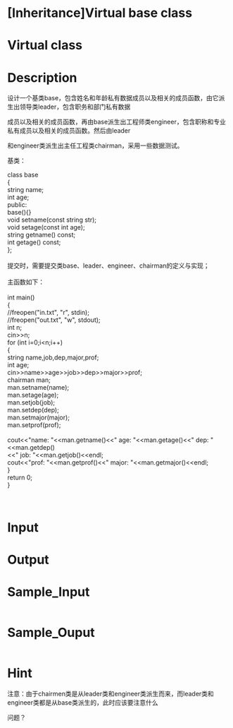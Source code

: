 # [Inheritance]Virtual base class

# Virtual class

# Description
<p>设计一个基类base，包含姓名和年龄私有数据成员以及相关的成员函数，由它派生出领导类leader，包含职务和部门私有数据</p>
<p>成员以及相关的成员函数，再由base派生出工程师类engineer，包含职称和专业私有成员以及相关的成员函数。然后由leader</p>
<p>和engineer类派生出主任工程类chairman，采用一些数据测试。</p>
<p>基类：</p>
<div>class base</div>
<div>{</div>
<div>string name;</div>
<div>int age;</div>
<div>public:</div>
<div>base(){}</div>
<div>void setname(const string str);</div>
<div>void setage(const int age);</div>
<div>string getname() const;</div>
<div>int getage() const;</div>
<div>};</div>
<div>&nbsp;</div>
<div>提交时，需要提交类base、leader、engineer、chairman的定义与实现；</div>
<div>&nbsp;</div>
<div>主函数如下：</div>
<div>&nbsp;</div>
<div>
<div>
<div>int main()</div>
<div>{</div>
<div>//freopen(&quot;in.txt&quot;, &quot;r&quot;, stdin);</div>
<div>//freopen(&quot;out.txt&quot;, &quot;w&quot;, stdout);</div>
<div>int n;</div>
<div>cin&gt;&gt;n;</div>
<div>for (int i=0;i&lt;n;i++)</div>
<div>{</div>
<div>string name,job,dep,major,prof;</div>
<div>int age;</div>
<div>cin&gt;&gt;name&gt;&gt;age&gt;&gt;job&gt;&gt;dep&gt;&gt;major&gt;&gt;prof;</div>
<div>chairman man;</div>
<div>man.setname(name);</div>
<div>man.setage(age);</div>
<div>man.setjob(job);</div>
<div>man.setdep(dep);</div>
<div>man.setmajor(major);</div>
<div>man.setprof(prof);</div>
<div>&nbsp;</div>
<div>cout&lt;&lt;&quot;name: &quot;&lt;&lt;man.getname()&lt;&lt;&quot; age: &quot;&lt;&lt;man.getage()&lt;&lt;&quot; dep: &quot;&lt;&lt;man.getdep()</div>
<div>&lt;&lt;&quot; job: &quot;&lt;&lt;man.getjob()&lt;&lt;endl;</div>
<div>cout&lt;&lt;&quot;prof: &quot;&lt;&lt;man.getprof()&lt;&lt;&quot; major: &quot;&lt;&lt;man.getmajor()&lt;&lt;endl;</div>
<div>}</div>
<div>return 0;</div>
<div>}</div>
</div>
</div>
<p>&nbsp;</p>

# Input


# Output


# Sample_Input
```

```

# Sample_Ouput
```

```

# Hint
<p>注意：由于chairmen类是从leader类和engineer类派生而来，而leader类和engineer类都是从base类派生的，此时应该要注意什么</p>
<p>问题？</p>

